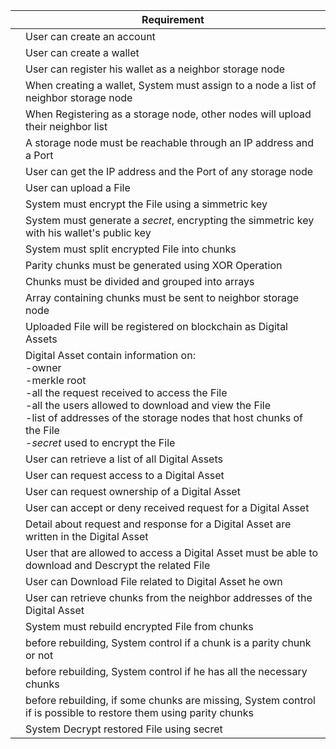 |     | Requirement|
|:---:|----        |
| |User can create an account|
| |User can create a wallet|
| |User can register his wallet as a neighbor storage node|
| |When creating a wallet, System must assign to a node a list of neighbor storage node |
| |When Registering as a storage node, other nodes will upload their neighbor list |
| |A storage node must be reachable through an IP address and a Port|
| |User can get the IP address and the Port of any storage node|
| |User can upload a File|
| |System must encrypt the File using a simmetric key|
| |System must generate a _secret_, encrypting the simmetric key with his wallet's public key|
| |System must split encrypted File into chunks|
| |Parity chunks must be generated using XOR Operation|
| |Chunks must be divided and grouped into arrays|
| |Array containing chunks must be sent to neighbor storage node|
| |Uploaded File will be registered on blockchain as Digital Assets|
| |Digital Asset contain information on: <br> -owner <br>-merkle root <br>-all the request received to access the File <br>-all the users allowed to download and view the File <br>-list of addresses of the storage nodes that host chunks of the File<br>-_secret_ used to encrypt the File
| |User can retrieve a list of all Digital Assets|
| |User can request access to a Digital Asset|
| |User can request ownership of a Digital Asset|
| |User can accept or deny received request for a Digital Asset|
| |Detail about request and response for a Digital Asset are written in the Digital Asset|
| |User that are allowed to access a Digital Asset must be able to download and Descrypt the related File|
| |User can Download File related to Digital Asset he own|
| |User can retrieve chunks from the neighbor addresses of the Digital Asset|
| |System must rebuild encrypted File from chunks|
| |before rebuilding, System control if a chunk is a parity chunk or not|
| |before rebuilding, System control if he has all the necessary chunks|
| |before rebuilding, if some chunks are missing, System control if is possible to restore them using parity chunks|
| |System Decrypt restored File using secret|
